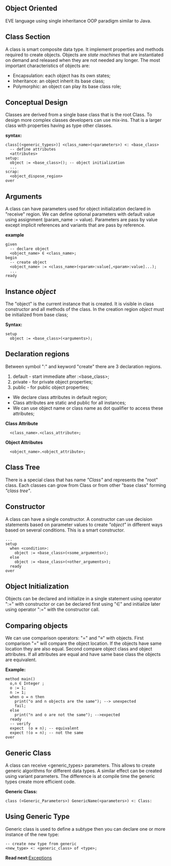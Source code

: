 ## Object Oriented

EVE language using single inheritance OOP paradigm similar to Java.
 
## Class Section

A class is smart composite data type. It implement properties and methods required to create objects. Objects are _state machines_ that are instantiated on demand and released when they are not needed any longer. The most important characteristics of objects are:

* Encapsulation: each object has its own states;
* Inheritance: an object inherit its base class;
* Polymorphic: an object can play its base class role;

## Conceptual Design
Classes are derived from a single base class that is the root Class. To design more complex classes developers can use mix-ins. That is a larger class with properties having as type other classes. 

**syntax:**
```
class[(<generic_types>)] <class_name>(<parameters>) <: <base_class>
  -- define attributes
  <attributes>
setup:
  object := <base_class>(); -- object initialization  
  ... 
scrap:
  <object_dispose_region> 
over
```

## Arguments
A class can have parameters used for object initialization declared in "receive" region. We can define optional parameters with default value using assignment (param_name := value). Parameters are pass by value except implicit references and variants that are pass by reference.

**example**
```
given
  -- declare object
  <object_name> ∈ <class_name>;
begin
  -- create object 
  <object_name> := <class_name>(<param>:value[,<param>:value]...);
  ...
ready
```

## Instance _object_
The "object" is the current instance that is created.  It is visible in class constructor and all methods of the class. In the creation region _object_ must be initialized from base class;

**Syntax:**
```
setup
  object := <base_class>(<arguments>);
```

## Declaration regions
Between symbol ":" and keyword "create" there are 3 declaration regions. 

1. default - start immediate after :<base_class>; 
1. private - for private object properties;
1. public  - for public object properties;

* We declare class attributes in default region;
* Class attributes are static and public for all instances;
* We can use object name or class name as dot qualifier to access these attributes;

**Class Attribute**
```
  <class_name>.<class_attribute>;
```

**Object Attributes**
```
  <object_name>.<object_attribute>;
```

## Class Tree
There is a special class that has name _"Class"_ and represents the "root" class. Each classes can grow from Class or from other "base class" forming _"class tree"_.

## Constructor
A class can have a single constructor. A constructor can use decision statements based on parameter values to create _"object"_ in different ways based on several conditions. This is a smart constructor.

```
...
setup
  when <condition>:
    object := <base_class>(<some_arguments>);
  else
    object := <base_class>(<other_arguments>);
  ready
over
```

## Object Initialization
Objects can be declared and initialize in a single statement using operator ":=" with constructor or can be declared first using "∈" and initialize later using operator ":=" with the constructor call. 

## Comparing objects
We can use comparison operators: "=" and "≡" with objects. First comparison "=" will compare the object location. If the objects have same location they are also equal. Second compare object class and object attributes. If all attributes are equal and have same base class the objects are equivalent.

**Example:**
```
method main()
  o,n ∈ Integer ;    
  o := 1; 
  n := 1; 
  when o = n then
    print("o and n objects are the same"); --> unexpected
    fail;
  else
    print("n and o are not the same"); -->expected
  ready
  -- verify
  expect  (o ≡ n); -- equivalent  
  expect !(o = n); -- not the same 
over
```

## Generic Class

A class can receive <generic_types> parameters. This allows to create generic algorithms for different data types. A similar effect can be created using variant parameters. The difference is at compile time the generic types create more efficient code.

**Generic Class:**
```
class (<Generic_Parameters>) GenericName(<parameters>) <: Class:
```

## Using Generic Type
Generic class is used to define a subtype then you can declare one or more instance of the new type:
```
-- create new type from generic
<new_type> <: <generic_class> of <type>;

```

**Read next:**[Exceptions](exceptions.md)